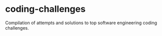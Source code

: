 # coding-challenges
Compilation of attempts and solutions to top software engineering coding challenges.
